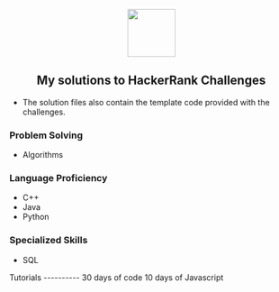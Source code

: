 <p align="center">
    <a href="https://www.hackerrank.com/greeneyedgeek">
        <img height=85 src="https://d3keuzeb2crhkn.cloudfront.net/hackerrank/assets/styleguide/logo_wordmark-f5c5eb61ab0a154c3ed9eda24d0b9e31.svg">
    </a>
    <h2 align="center">My solutions to HackerRank Challenges</h2>
    <ul>
    <li>The solution files also contain the template code provided with the challenges.</li>
    </ul>
</p>
<div>
    <h3 align="left">Problem Solving</h3>
    <ul>
        <li>Algorithms</li>
    </ul>
    <h3 align="left">Language Proficiency</h3>
    <ul>
        <li>C++</li>
        <li>Java</li>
        <li>Python</li>
    </ul>
    <h3 align="left">Specialized Skills</h3>
    <ul>
        <li>SQL</li>
    </ul>
Tutorials
----------
30 days of code
10 days of Javascript
</div>

